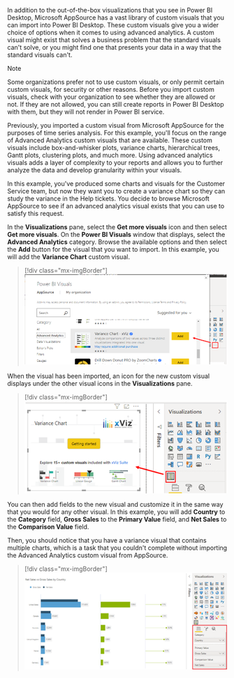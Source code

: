 In addition to the out-of-the-box visualizations that you see in Power BI Desktop, Microsoft AppSource has a vast library of custom visuals that you can import into Power BI Desktop. These custom visuals give you a wider choice of options when it comes to using advanced analytics. A custom visual might exist that solves a business problem that the standard visuals can't solve, or you might find one that presents your data in a way that the standard visuals can't.

> [!NOTE]
> Some organizations prefer not to use custom visuals, or only permit certain custom visuals, for security or other reasons. Before you import custom visuals, check with your organization to see whether they are allowed or not. If they are not allowed, you can still create reports in Power BI Desktop with them, but they will not render in Power BI service.

Previously, you imported a custom visual from Microsoft AppSource for the purposes of time series analysis. For this example, you'll focus on the range of Advanced Analytics custom visuals that are available. These custom visuals include box-and-whisker plots, variance charts, hierarchical trees, Gantt plots, clustering plots, and much more. Using advanced analytics visuals adds a layer of complexity to your reports and allows you to further analyze the data and develop granularity within your visuals.

In this example, you've produced some charts and visuals for the Customer Service team, but now they want you to create a variance chart so they can study the variance in the Help tickets. You decide to browse Microsoft AppSource to see if an advanced analytics visual exists that you can use to satisfy this request.

In the **Visualizations** pane, select the **Get more visuals** icon and then select **Get more visuals**. On the **Power BI Visuals** window that displays, select the **Advanced Analytics** category. Browse the available options and then select the **Add** button for the visual that you want to import. In this example, you will add the **Variance Chart** custom visual.

> [!div class="mx-imgBorder"]
> [![Add advanced analytics custom visual](../media/8-add-advanced-analytics-custom-visual-ssm.png)](../media/8-add-advanced-analytics-custom-visual-ssm.png#lightbox)

When the visual has been imported, an icon for the new custom visual displays under the other visual icons in the **Visualizations** pane.

> [!div class="mx-imgBorder"]
> [![Add variance chart custom visual to report](../media/8-add-variance-chart-custom-visual-report-ssm.png)](../media/8-add-variance-chart-custom-visual-report-ssm.png#lightbox)

You can then add fields to the new visual and customize it in the same way that you would for any other visual. In this example, you will add **Country** to the **Category** field, **Gross Sales** to the **Primary Value** field, and **Net Sales** to the **Comparison Value** field.

Then, you should notice that you have a variance visual that contains multiple charts, which is a task that you couldn't complete without importing the Advanced Analytics custom visual from AppSource.

> [!div class="mx-imgBorder"]
> [![Set up advanced analytics custom visual](../media/8-set-up-advanced-analytics-custom-visual-ssm.png)](../media/8-set-up-advanced-analytics-custom-visual-ssm.png#lightbox)

